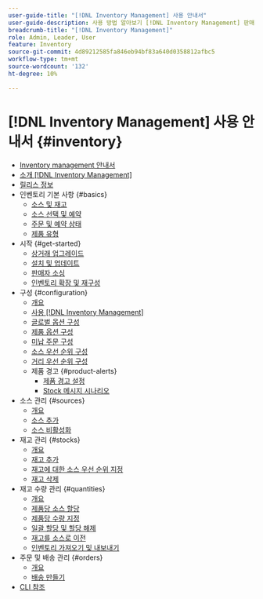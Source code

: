 ```yaml
---
user-guide-title: "[!DNL Inventory Management] 사용 안내서"
user-guide-description: 사용 방법 알아보기 [!DNL Inventory Management] 판매 수량을 관리하고 납품을 완료하도록 처리하는 기능 [!DNL Commerce] 주문.
breadcrumb-title: "[!DNL Inventory Management]"
role: Admin, Leader, User
feature: Inventory
source-git-commit: 4d89212585fa846eb94bf83a640d0358812afbc5
workflow-type: tm+mt
source-wordcount: '132'
ht-degree: 10%

---
```



# [!DNL Inventory Management] 사용 안내서 {#inventory}

- [Inventory management 안내서](guide-overview.md)
- [소개 [!DNL Inventory Management]](introduction.md)
- [릴리스 정보](release-notes.md)
- 인벤토리 기본 사항 {#basics}
   - [소스 및 재고](sources-stocks.md)
   - [소스 선택 및 예약](selection-reservations.md)
   - [주문 및 예약 상태](order-status.md)
   - [제품 유형](product-types.md)
- 시작 {#get-started}
   - [상거래 업그레이드](migrate.md)
   - [설치 및 업데이트](install-update.md)
   - [판매자 소싱](merchant-sourcing.md)
   - [인벤토리 확장 및 재구성](expand-restructure.md)
- 구성 {#configuration}
   - [개요](configuration.md)
   - [사용 [!DNL Inventory Management]](enable.md)
   - [글로벌 옵션 구성](global-options.md)
   - [제품 옵션 구성](product-options.md)
   - [미납 주문 구성](backorders.md)
   - [소스 우선 순위 구성](source-priority-algorithm.md)
   - [거리 우선 순위 구성](distance-priority-algorithm.md)
   - 제품 경고 {#product-alerts}
      - [제품 경고 설정](alert-setup.md)
      - [Stock 메시지 시나리오](stock-messages.md)
- 소스 관리 {#sources}
   - [개요](sources-manage.md)
   - [소스 추가](sources-add.md)
   - [소스 비활성화](sources-disable.md)
- 재고 관리 {#stocks}
   - [개요](stocks-manage.md)
   - [재고 추가](stocks-add.md)
   - [재고에 대한 소스 우선 순위 지정](stocks-prioritize-sources.md)
   - [재고 삭제](stocks-delete.md)
- 재고 수량 관리 {#quantities}
   - [개요](quantities-manage.md)
   - [제품당 소스 할당](sources-assign-per-product.md)
   - [제품당 수량 지정](quantities-assign-per-product.md)
   - [일괄 할당 및 할당 해제](bulk-assignment.md)
   - [재고를 소스로 이전](inventory-transfer.md)
   - [인벤토리 가져오기 및 내보내기](inventory-import-export.md)
- 주문 및 배송 관리 {#orders}
   - [개요](shipments.md)
   - [배송 만들기](shipments-create.md)
- [CLI 참조](cli.md)

